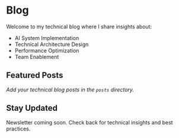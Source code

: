 # Blog

Welcome to my technical blog where I share insights about:

 - AI System Implementation
 - Technical Architecture Design
 - Performance Optimization
 - Team Enablement

## Featured Posts

*Add your technical blog posts in the `posts` directory.*

## Stay Updated

Newsletter coming soon. Check back for technical insights and best practices.
